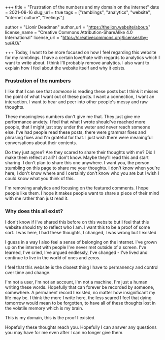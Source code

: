 +++
title = "Frustration of the numbers and my domain on the internet"
date = 2021-08-16
slug_url = true
tags = ["ramblings", "analytics", "website", "internet culture", "feelings"]

author = "Lionir Deadman"
author_url = "https://thelion.website/about/"
license_name = "Creative Commons Attribution-ShareAlike 4.0 International"
license_url = "https://creativecommons.org/licenses/by-sa/4.0/"

+++
Today, I want to be more focused on how I feel regarding this website for my ramblings. I have a certain love/hate with regards to analytics
which I want to write about. I think I'll probably remove analytics. I also want to explain how I feel about the website itself and why it exists.
<!--more-->

### Frustration of the numbers

I like that I can see that *someone* is reading these posts but I think it misses the point of what I want out of these posts.
I want a connection, I want an interaction. I want to hear and peer into other people's messy and raw thoughts. 

These meaningless numbers don't give me that. They just give me performance anxiety. I feel that what I wrote should've reached more
people, that I might just stay under the water and never reach someone else. I've had people read these posts, there
were grammar fixes and phrasing fixes and I'm grateful for that. I just wish there were meaningful conversations about their contents.

Do they just agree? Are they scared to share their thoughts with me? Did I make them reflect at all? I don't know.
Maybe they'll read this and start sharing. I don't plan to share this one anywhere. I want you, the person stumbling on this page to share me your thoughts.
I don't know when you're here, I don't know where and I certainly don't know who you are but I wish I could know what you think of this.

I'm removing analytics and focusing on the featured comments. I hope people like them. I hope it makes people want to share a piece of their mind
with me rather than just read it.

### Why does this all exist?

I don't know if I've shared this before on this website but I feel that this website should try to reflect who I am. I want this to be a proof of some sort. 
I was here, I had these thoughts, I changed, I was wrong but I existed.

I guess in a way I also feel a sense of belonging on the internet. I've grown up on the internet with people I've never met outside of a screen.
I've learned, I've cried, I've argued endlessly, I've changed - I've lived and continue to live in the world of ones and zeros.

I feel that this website is the closest thing I have to permanency and control over time and change.

I'm not a user, I'm not an account, I'm not a machine, I'm just a human writing these words. Hopefully that can forever be recorded by someone, somewhere.
A permanent record I existed, no matter how insignificant my life may be. I think the more I write here, the less scared I feel that dying tomorrow would mean
to be forgotten, to have all of these thoughts lost in the volatile memory which is my brain.

This is my domain, this is the proof I existed.

Hopefully these thoughts reach you. Hopefully I can answer any questions you may have for me even after I can no longer give them.

